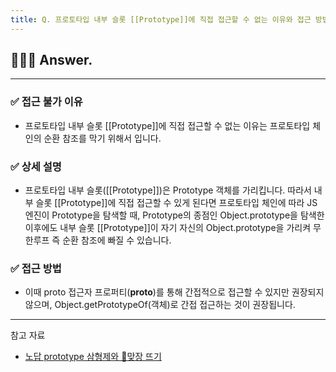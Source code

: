 ```yaml
---
title: Q. 프로토타입 내부 슬롯 [[Prototype]]에 직접 접근할 수 없는 이유와 접근 방법에 대해 설명해 주세요.
---
```


## 🧑🏻‍💻 Answer.
---

### ✅ 접근 불가 이유
- 프로토타입 내부 슬롯 [[Prototype]]에 직접 접근할 수 없는 이유는 프로토타입 체인의 순환 참조를 막기 위해서 입니다.

### ✅ 상세 설명
-  프로토타입 내부 슬롯([[Prototype]])은 Prototype 객체를 가리킵니다. 따라서 내부 슬롯 [[Prototype]]에 직접 접근할 수 있게 된다면 프로토타입 체인에 따라 JS 엔진이 Prototype을 탐색할 때, Prototype의 종점인 Object.prototype을 탐색한 이후에도 내부 슬롯 [[Prototype]]이 자기 자신의 Object.prototype을 가리켜 무한루프 즉 순환 참조에 빠질 수 있습니다. 

### ✅ 접근 방법
- 이때 proto 접근자 프로퍼티(__proto__)를 통해 간접적으로 접근할 수 있지만 권장되지 않으며, Object.getPrototypeOf(객체)로 간접 접근하는 것이 권장됩니다.

---
참고 자료
- [노답 prototype 삼형제와 🥊맞장 뜨기](https://velog.io/@tami/TIL-3-%EB%85%B8%EB%8B%B5-prototype-%EC%82%BC%ED%98%95%EC%A0%9C%EC%99%80%EA%B3%BC-%EB%A7%9E%EC%9E%A5%EB%9C%A8%EA%B8%B0)
